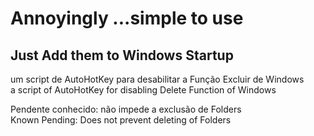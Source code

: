 # Annoyingly ...simple to use
## Just Add them to Windows Startup

um script de AutoHotKey para desabilitar a Função Excluir de Windows<br>a script of AutoHotKey for disabling Delete Function of Windows

Pendente conhecido: não impede a exclusão de Folders<br>
Known Pending: Does not prevent deleting of Folders
